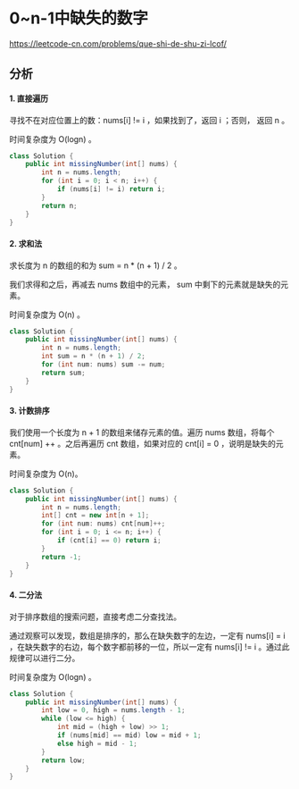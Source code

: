 # 0~n-1中缺失的数字

https://leetcode-cn.com/problems/que-shi-de-shu-zi-lcof/

## 分析

#### 1. 直接遍历

寻找不在对应位置上的数：nums[i] != i ，如果找到了，返回 i ；否则， 返回 n 。

时间复杂度为 O(logn) 。

```java
class Solution {
    public int missingNumber(int[] nums) {
        int n = nums.length;
        for (int i = 0; i < n; i++) {
            if (nums[i] != i) return i;
        }
        return n;
    }
}
```

#### 2. 求和法

求长度为 n 的数组的和为 sum = n * (n + 1) / 2 。

我们求得和之后，再减去 nums 数组中的元素， sum 中剩下的元素就是缺失的元素。

时间复杂度为 O(n) 。

```java
class Solution {
    public int missingNumber(int[] nums) {
        int n = nums.length;
        int sum = n * (n + 1) / 2;
        for (int num: nums) sum -= num;
        return sum;
    }
}
```

#### 3. 计数排序

我们使用一个长度为 n + 1 的数组来储存元素的值。遍历 nums 数组，将每个 cnt[num] ++ 。之后再遍历 cnt 数组，如果对应的 cnt[i] = 0 ，说明是缺失的元素。

时间复杂度为 O(n)。

```java
class Solution {
    public int missingNumber(int[] nums) {
        int n = nums.length;
        int[] cnt = new int[n + 1];
        for (int num: nums) cnt[num]++;
        for (int i = 0; i <= n; i++) {
            if (cnt[i] == 0) return i;
        }
        return -1;
    }
}
```

#### 4. 二分法

对于排序数组的搜索问题，直接考虑二分查找法。

通过观察可以发现，数组是排序的，那么在缺失数字的左边，一定有 nums[i] = i ，在缺失数字的右边，每个数字都前移的一位，所以一定有 nums[i] != i 。通过此规律可以进行二分。

时间复杂度为 O(logn) 。

```java
class Solution {
    public int missingNumber(int[] nums) {
        int low = 0, high = nums.length - 1;
        while (low <= high) {
            int mid = (high + low) >> 1;
            if (nums[mid] == mid) low = mid + 1;
            else high = mid - 1;
        }
        return low;
    }
}
```